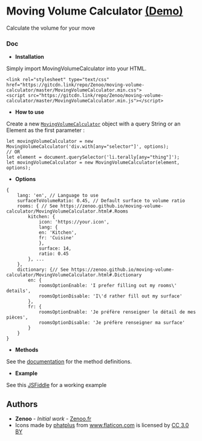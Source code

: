# Moving Volume Calculator [(Demo)](https://jsfiddle.net/Zenoo0/9z6evb7a/)

Calculate the volume for your move

### Doc

* **Installation**

Simply import MovingVolumeCalculator into your HTML.
```
<link rel="stylesheet" type="text/css" href="https://gitcdn.link/repo/Zenoo/moving-volume-calculator/master/MovingVolumeCalculator.min.css">
<script src="https://gitcdn.link/repo/Zenoo/moving-volume-calculator/master/MovingVolumeCalculator.min.js"></script>	
```
* **How to use**

Create a new [`MovingVolumeCalculator`](https://zenoo.github.io/moving-volume-calculator/MovingVolumeCalculator.html) object with a query String or an Element as the first parameter :
```
let movingVolumeCalculator = new MovingVolumeCalculator('div.with[any="selector"]', options);
// OR
let element = document.querySelector('li.terally[any="thing"]');
let movingVolumeCalculator = new MovingVolumeCalculator(element, options);
```
* **Options**

```
{
	lang: 'en', // Language to use
	surfaceToVolumeRatio: 0.45, // Default surface to volume ratio
	rooms: { // See https://zenoo.github.io/moving-volume-calculator/MovingVolumeCalculator.html#.Rooms
		kitchen: {
			icon: 'https://your.icon',
			lang: {
			en: 'Kitchen',
			fr: 'Cuisine'
			},
			surface: 14,
			ratio: 0.45
		}, ...
	},
	dictionary: {// See https://zenoo.github.io/moving-volume-calculator/MovingVolumeCalculator.html#.Dictionary
		en: {
			roomsOptionEnable: 'I prefer filling out my rooms\' details',
			roomsOptionDisable: 'I\'d rather fill out my surface'
		},
		fr: {
			roomsOptionEnable: 'Je préfère renseigner le détail de mes pièces',
			roomsOptionDisable: 'Je préfère renseigner ma surface'
		}
	}
}
```
* **Methods**

See the [documentation](https://zenoo.github.io/moving-volume-calculator/MovingVolumeCalculator.html) for the method definitions.  

* **Example**

See this [JSFiddle](https://jsfiddle.net/Zenoo0/9z6evb7a/) for a working example

## Authors

* **Zenoo** - *Initial work* - [Zenoo.fr](http://zenoo.fr)
* <div>Icons made by <a href="https://www.flaticon.com/authors/phatplus" title="phatplus">phatplus</a> from <a href="https://www.flaticon.com/" title="Flaticon">www.flaticon.com</a> is licensed by <a href="http://creativecommons.org/licenses/by/3.0/" title="Creative Commons BY 3.0" target="_blank">CC 3.0 BY</a></div>